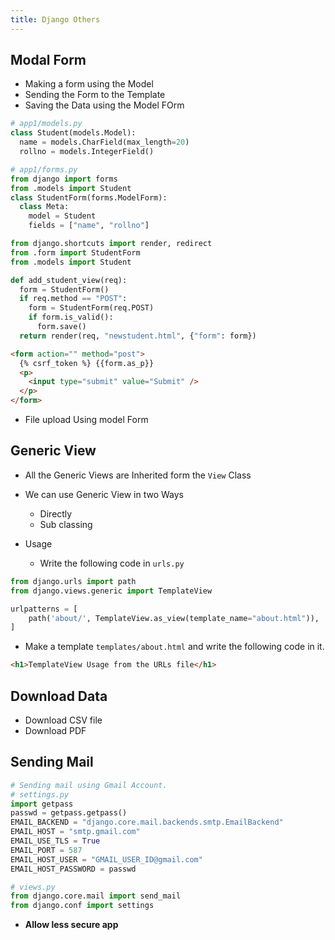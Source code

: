 ```yaml
---
title: Django Others
---
```


## Modal Form

- Making a form using the Model
- Sending the Form to the Template
- Saving the Data using the Model FOrm

```py
# app1/models.py
class Student(models.Model):
  name = models.CharField(max_length=20)
  rollno = models.IntegerField()

# app1/forms.py
from django import forms
from .models import Student
class StudentForm(forms.ModelForm):
  class Meta:
    model = Student
    fields = ["name", "rollno"]
```

```py
from django.shortcuts import render, redirect
from .form import StudentForm
from .models import Student

def add_student_view(req):
  form = StudentForm()
  if req.method == "POST":
    form = StudentForm(req.POST)
    if form.is_valid():
      form.save()
  return render(req, "newstudent.html", {"form": form})
```

```html
<form action="" method="post">
  {% csrf_token %} {{form.as_p}}
  <p>
    <input type="submit" value="Submit" />
  </p>
</form>
```

- File upload Using model Form

## Generic View

- All the Generic Views are Inherited form the `View` Class
- We can use Generic View in two Ways

  - Directly
  - Sub classing

- Usage
  - Write the following code in `urls.py`

```py
from django.urls import path
from django.views.generic import TemplateView

urlpatterns = [
    path('about/', TemplateView.as_view(template_name="about.html")),
]
```

- Make a template `templates/about.html` and write the following code in it.

```html
<h1>TemplateView Usage from the URLs file</h1>
```

## Download Data

- Download CSV file
- Download PDF

## Sending Mail

```py
# Sending mail using Gmail Account.
# settings.py
import getpass
passwd = getpass.getpass()
EMAIL_BACKEND = "django.core.mail.backends.smtp.EmailBackend"
EMAIL_HOST = "smtp.gmail.com"
EMAIL_USE_TLS = True
EMAIL_PORT = 587
EMAIL_HOST_USER = "GMAIL_USER_ID@gmail.com"
EMAIL_HOST_PASSWORD = passwd
```

```py
# views.py
from django.core.mail import send_mail
from django.conf import settings
```

- **Allow less secure app**
